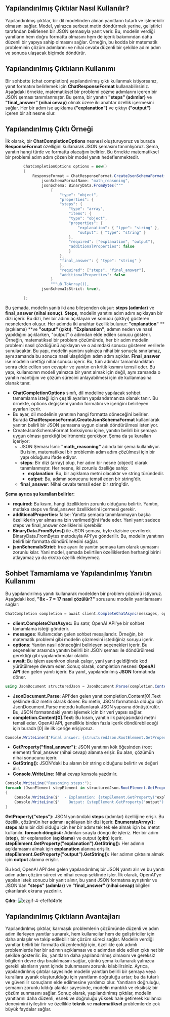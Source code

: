 ## Yapılandırılmış Çıktılar Nasıl Kullanılır?

Yapılandırılmış çıktılar, bir dil modelinden alınan yanıtların tutarlı ve işlenebilir olmasını sağlar. Model, yalnızca serbest metin döndürmek yerine, geliştirici tarafından belirlenen bir JSON şemasıyla yanıt verir. Bu, modelin verdiği yanıtların hem doğru formatta olmasını hem de içerik bakımından daha düzenli bir yapıya sahip olmasını sağlar. Örneğin, bu kodda bir matematik probleminin çözüm adımlarını ve nihai cevabı düzenli bir şekilde adım adım ve sonuca ulaşacak biçimde döndürür.

## Yapılandırılmış Çıktıların Kullanımı
Bir sohbette (chat completion) yapılandırılmış çıktı kullanmak istiyorsanız, yanıt formatını belirlemek için **ChatResponseFormat** kullanabilirsiniz. Aşağıdaki örnekte, matematiksel bir problemi çözme adımlarını içeren bir JSON şeması tanımlanmıştır. Bu şema, bir yanıtın **"steps" (adımlar)** ve **"final_answer" (nihai cevap)** olmak üzere iki anahtar özellik içermesini sağlar. Her bir adım ise açıklama **("explanation")** ve çıktıyı **("output")** içeren bir alt nesne olur.


## Yapılandırılmış Çıktı Örneği

İlk olarak, bir **ChatCompletionOptions** nesnesi oluşturuyoruz ve burada **ResponseFormat** özelliğini kullanarak JSON şemasını tanımlıyoruz. Şema, yanıtın hangi türde ve formatta olacağını belirler. Bu örnekte matematiksel bir problemi adım adım çözen bir model yanıtı hedeflenmektedir.

```csharp
        ChatCompletionOptions options = new()
        {
            ResponseFormat = ChatResponseFormat.CreateJsonSchemaFormat(
                jsonSchemaFormatName: "math_reasoning",
                jsonSchema: BinaryData.FromBytes("""
                    {
                        "type": "object",
                        "properties": {
                        "steps": {
                            "type": "array",
                            "items": {
                            "type": "object",
                            "properties": {
                                "explanation": { "type": "string" },
                                "output": { "type": "string" }
                            },
                            "required": ["explanation", "output"],
                            "additionalProperties": false
                            }
                        },
                        "final_answer": { "type": "string" }
                        },
                        "required": ["steps", "final_answer"],
                        "additionalProperties": false
                    }
                    """u8.ToArray()),
                jsonSchemaIsStrict: true),

        };
```
Bu şemada, modelin yanıtı iki ana bileşenden oluşur: **steps (adımlar)** ve **final_answer (nihai sonuç)**. **Steps**, modelin yanıtını adım adım açıklayan bir dizi içerir. Bu dizi, her bir adımı açıklayan ve sonucu (çıktıyı) gösteren nesnelerden oluşur. Her adımda iki anahtar özellik bulunur: **"explanation"** **(açıklama) **ve **"output" (çıktı)**. **"Explanation"**, adımın neden ve nasıl yapıldığını açıklarken, "output" o adımdan elde edilen sonucu gösterir. Örneğin, matematiksel bir problem çözümünde, her bir adım modelin problemi nasıl çözdüğünü açıklayan ve o adımdaki sonucu gösteren verilerle sunulacaktır. Bu yapı, modelin yanıtını yalnızca nihai bir sonuçla sınırlamaz, aynı zamanda bu sonuca nasıl ulaşıldığını adım adım açıklar. **Final_answer** ise modelin ürettiği nihai sonucu içerir. Bu, tüm adımlar tamamlandıktan sonra elde edilen son cevaptır ve yanıtın en kritik kısmını temsil eder. Bu yapı, kullanıcının modeli yalnızca bir yanıt almak için değil, aynı zamanda o yanıtın mantığını ve çözüm sürecini anlayabilmesi için de kullanmasına olanak tanır.

* **ChatCompletionOptions** sınıfı, dil modeline yapılacak sohbet tamamlama isteği için çeşitli ayarları yapılandırmanıza olanak tanır. Bu örnekte, options değişkeni yanıtın formatını ve içeriğini belirleyen ayarları içerir.
* Bu ayar, dil modelinin yanıtının hangi formatta döneceğini belirler. Burada **ChatResponseFormat.CreateJsonSchemaFormat** kullanılarak yanıtın belirli bir JSON şemasına uygun olarak döndürülmesi isteniyor.
* CreateJsonSchemaFormat fonksiyonu içine, yanıtın belirli bir şemaya uygun olması gerektiği belirtmemiz gerekiyor. Şema da şu kuralları içeriyor:
    *  JSON Şeması İsmi: **"math_reasoning"** adında bir şema kullanılıyor. Bu isim, matematiksel bir problemin adım adım çözülmesi için bir yapı olduğunu ifade ediyor.
    *  **steps**: Bir dizi (array) olup, her adım bir nesne (object) olarak tanımlanmıştır. Her nesne, iki zorunlu özelliğe sahip:
        * **explanation**: Bu, bir açıklama metni olacaktır ve string türündedir.
        * **output**: Bu, adımın sonucunu temsil eden bir string'dir.
    * **final_answer**: Nihai cevabı temsil eden bir string'dir.

**Şema ayrıca şu kuralları belirler:**
* **required:** Bu kısım, hangi özelliklerin zorunlu olduğunu belirtir. Yanıtın, mutlaka steps ve final_answer özelliklerini içermesi gerekir.
* **additionalProperties:** false: Yanıtta şemada tanımlanmayan başka özelliklerin yer almasına izin verilmediğini ifade eder. Yani yanıt sadece steps ve final_answer özelliklerini içerebilir.
* **BinaryData.FromBytes()** ile JSON şeması, byte dizisine çevrilerek BinaryData.FromBytes metoduyla API'ye gönderilir. Bu, modelin yanıtının belirli bir formatta döndürülmesini sağlar.
* **jsonSchemaIsStrict:** true ayarı ile yanıtın şemaya tam olarak uymasını zorunlu kılar. Yani model, şemada belirtilen özelliklerden herhangi birini atlayamaz ya da ekstra özellik ekleyemez.


## Sohbet Tamamlama ve Yapılandırılmış Yanıtın Kullanımı

Bu yapılandırılmış yanıtı kullanarak modelden bir problem çözümü istiyoruz. Aşağıdaki kod, **"8x - 7 = 17 nasıl çözülür?"** sorusunu modelin yanıtlamasını sağlar:

```csharp
ChatCompletion completion = await client.CompleteChatAsync(messages, options);
```

* **client.CompleteChatAsync:** Bu satır, OpenAI API'ye bir sohbet tamamlama isteği gönderir.
* **messages**: Kullanıcıdan gelen sohbet mesajlarıdır. Örneğin, bir matematik problemi gibi modelin çözmesini istediğiniz soruyu içerir.
* **options**: Yanıtın nasıl döneceğini belirleyen seçenekleri içerir. Bu seçenekler arasında yanıtın belirli bir JSON şeması ile döndürülmesi gerektiği gibi yapılandırmalar olabilir.
* **await**: Bu işlem asenkron olarak çalışır, yani yanıt geldiğinde kod yürütülmeye devam eder.
Sonuç olarak, completion nesnesi **OpenAI API**'den gelen yanıtı içerir. Bu yanıt, yapılandırılmış **JSON** formatında döner.

```csharp
using JsonDocument structuredJson = JsonDocument.Parse(completion.Content[0].Text);
```

* **JsonDocument.Parse**: API'den gelen yanıt completion.Content[0].Text şeklinde düz metin olarak döner. Bu metin, JSON formatında olduğu için JsonDocument.Parse metodu kullanılarak JSON yapısına dönüştürülür. Bu, JSON formatındaki yanıtı işlemek için bir veri yapısı sağlar.
* **completion.Content[0].Text**: Bu kısım, yanıtın ilk parçasındaki metni temsil eder. OpenAI API, genellikle birden fazla içerik döndürebileceği için burada [0] ile ilk içeriğe erişiyoruz.

```csharp
Console.WriteLine($"Final answer: {structuredJson.RootElement.GetProperty("final_answer").GetString()}");
```

* **GetProperty("final_answer"):** JSON yanıtının kök öğesinden (root element) final_answer (nihai cevap) alanına erişir. Bu alan, çözümün nihai sonucunu içerir.
* **GetString():** JSON'daki bu alanın bir string olduğunu belirtir ve değeri alır.
* **Console.WriteLine:** Nihai cevap konsola yazdırılır.

```csharp
Console.WriteLine("Reasoning steps:");
foreach (JsonElement stepElement in structuredJson.RootElement.GetProperty("steps").EnumerateArray())
{
    Console.WriteLine($"  - Explanation: {stepElement.GetProperty("explanation").GetString()}");
    Console.WriteLine($"    Output: {stepElement.GetProperty("output").GetString()}");
}
```

**GetProperty("steps"):** JSON yanıtındaki **steps** (adımlar) özelliğine erişir. Bu özellik, çözümün her adımını açıklayan bir dizi içerir.
**EnumerateArray():** **steps** alanı bir dizi olduğu için her bir adımı tek tek ele almak için bu metot kullanılır.
**foreach döngüsü:** Adımları sırayla döngü ile işleriz. Her bir adım (**step**), bir explanation (**açıklama**) ve output (**çıktı**) içerir.
**stepElement.GetProperty("explanation").GetString():** Her adımın açıklamasını almak için **explanation** alanına erişilir.
**stepElement.GetProperty("output").GetString():** Her adımın çıktısını almak için **output** alanına erişilir.

Bu kod, OpenAI API'den gelen yapılandırılmış bir JSON yanıtı alır ve bu yanıtı adım adım çözüm süreci ve nihai cevap şeklinde işler. İlk olarak, OpenAI'ye yapılan istek sonucu bir yanıt alınır, bu yanıt JSON formatına ayrıştırılır ve JSON'dan **"steps" (adımlar)** ve **"final_answer" (nihai cevap)** bilgileri çıkarılarak ekrana yazdırılır.


**Çıktı:**
![ezgif-4-e1effd4b1e](https://github.com/user-attachments/assets/a0785e65-8608-4e66-9b5e-21d6172732fb)



## Yapılandırılmış Çıktıların Avantajları

Yapılandırılmış çıktılar, karmaşık problemlerin çözümünde düzenli ve adım adım ilerleyen yanıtlar sunarak, hem kullanıcılar hem de geliştiriciler için daha anlaşılır ve takip edilebilir bir çözüm süreci sağlar. Modelin verdiği yanıtlar belirli bir formatta düzenlendiği için, özellikle çok adımlı problemlerde her bir adımın açıklaması ve o adımdan elde edilen çıktı net bir şekilde gösterilir. Bu, yanıtların daha yapılandırılmış olmasını ve gereksiz bilgilerin devre dışı bırakılmasını sağlar, çünkü şema kullanarak yalnızca gerekli alanların yanıt içinde bulunmasını zorunlu kılabilirsiniz. Ayrıca, yapılandırılmış çıktılar sayesinde modelin yanıtları belirli bir şemaya veya kurallara uyarak oluşturulduğu için yanıtların doğruluğu artar; bu da tutarlı ve güvenilir sonuçların elde edilmesine yardımcı olur. Yanıtların doğruluğu, şemanın zorunlu kıldığı alanlar sayesinde, modelin mantıklı ve eksiksiz bir çözüm sunmasını sağlar. Sonuç olarak, yapılandırılmış çıktılar, modelin yanıtlarını daha düzenli, esnek ve doğruluğu yüksek hale getirerek kullanıcı deneyimini iyileştirir ve özellikle **teknik** ve **matematiksel** problemlerde çok büyük faydalar sağlar.








